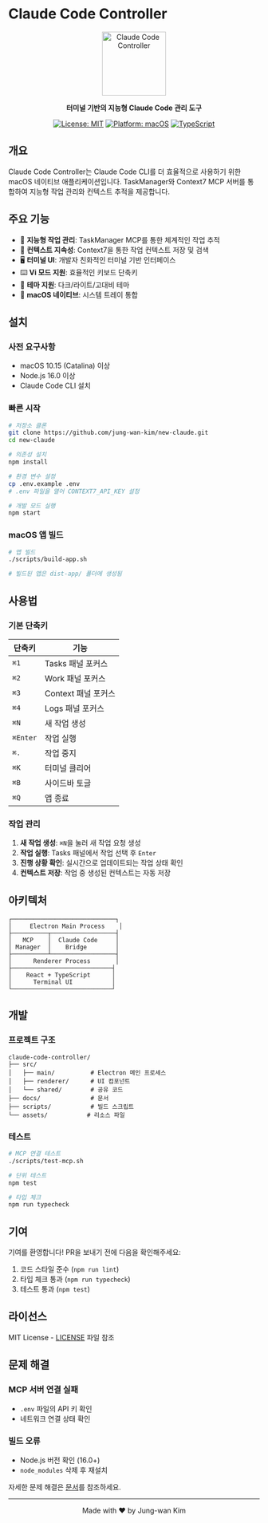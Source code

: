 # Claude Code Controller

<div align="center">
  <img src="assets/icon.png" alt="Claude Code Controller" width="128" height="128">
  
  **터미널 기반의 지능형 Claude Code 관리 도구**
  
  [![License: MIT](https://img.shields.io/badge/License-MIT-yellow.svg)](https://opensource.org/licenses/MIT)
  [![Platform: macOS](https://img.shields.io/badge/Platform-macOS-blue.svg)](https://www.apple.com/macos/)
  [![TypeScript](https://img.shields.io/badge/TypeScript-4.0+-blue.svg)](https://www.typescriptlang.org/)
</div>

## 개요

Claude Code Controller는 Claude Code CLI를 더 효율적으로 사용하기 위한 macOS 네이티브 애플리케이션입니다. TaskManager와 Context7 MCP 서버를 통합하여 지능형 작업 관리와 컨텍스트 추적을 제공합니다.

## 주요 기능

- 🚀 **지능형 작업 관리**: TaskManager MCP를 통한 체계적인 작업 추적
- 💾 **컨텍스트 지속성**: Context7을 통한 작업 컨텍스트 저장 및 검색
- 🖥️ **터미널 UI**: 개발자 친화적인 터미널 기반 인터페이스
- ⌨️ **Vi 모드 지원**: 효율적인 키보드 단축키
- 🎨 **테마 지원**: 다크/라이트/고대비 테마
- 📱 **macOS 네이티브**: 시스템 트레이 통합

## 설치

### 사전 요구사항

- macOS 10.15 (Catalina) 이상
- Node.js 16.0 이상
- Claude Code CLI 설치

### 빠른 시작

```bash
# 저장소 클론
git clone https://github.com/jung-wan-kim/new-claude.git
cd new-claude

# 의존성 설치
npm install

# 환경 변수 설정
cp .env.example .env
# .env 파일을 열어 CONTEXT7_API_KEY 설정

# 개발 모드 실행
npm start
```

### macOS 앱 빌드

```bash
# 앱 빌드
./scripts/build-app.sh

# 빌드된 앱은 dist-app/ 폴더에 생성됨
```

## 사용법

### 기본 단축키

| 단축키 | 기능 |
|--------|------|
| `⌘1` | Tasks 패널 포커스 |
| `⌘2` | Work 패널 포커스 |
| `⌘3` | Context 패널 포커스 |
| `⌘4` | Logs 패널 포커스 |
| `⌘N` | 새 작업 생성 |
| `⌘Enter` | 작업 실행 |
| `⌘.` | 작업 중지 |
| `⌘K` | 터미널 클리어 |
| `⌘B` | 사이드바 토글 |
| `⌘Q` | 앱 종료 |

### 작업 관리

1. **새 작업 생성**: `⌘N`을 눌러 새 작업 요청 생성
2. **작업 실행**: Tasks 패널에서 작업 선택 후 `Enter`
3. **진행 상황 확인**: 실시간으로 업데이트되는 작업 상태 확인
4. **컨텍스트 저장**: 작업 중 생성된 컨텍스트는 자동 저장

## 아키텍처

```
┌─────────────────────────────┐
│     Electron Main Process    │
├──────────┬──────────────────┤
│   MCP    │  Claude Code     │
│ Manager  │    Bridge        │
├──────────┴──────────────────┤
│      Renderer Process       │
├────────────────────────────┤
│    React + TypeScript      │
│      Terminal UI           │
└────────────────────────────┘
```

## 개발

### 프로젝트 구조

```
claude-code-controller/
├── src/
│   ├── main/          # Electron 메인 프로세스
│   ├── renderer/      # UI 컴포넌트
│   └── shared/        # 공유 코드
├── docs/              # 문서
├── scripts/           # 빌드 스크립트
└── assets/           # 리소스 파일
```

### 테스트

```bash
# MCP 연결 테스트
./scripts/test-mcp.sh

# 단위 테스트
npm test

# 타입 체크
npm run typecheck
```

## 기여

기여를 환영합니다! PR을 보내기 전에 다음을 확인해주세요:

1. 코드 스타일 준수 (`npm run lint`)
2. 타입 체크 통과 (`npm run typecheck`)
3. 테스트 통과 (`npm test`)

## 라이선스

MIT License - [LICENSE](LICENSE) 파일 참조

## 문제 해결

### MCP 서버 연결 실패
- `.env` 파일의 API 키 확인
- 네트워크 연결 상태 확인

### 빌드 오류
- Node.js 버전 확인 (16.0+)
- `node_modules` 삭제 후 재설치

자세한 문제 해결은 [문서](docs/)를 참조하세요.

---

<div align="center">
  Made with ❤️ by Jung-wan Kim
</div>